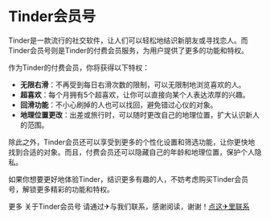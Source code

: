 # Tinder会员号

Tinder是一款流行的社交软件，让人们可以轻松地结识新朋友或寻找恋人。而Tinder会员号则是Tinder的付费会员服务，为用户提供了更多的功能和特权。

作为Tinder的付费会员，你将获得以下特权：
- **无限右滑**：不再受到每日右滑次数的限制，可以无限制地浏览喜欢的人。
- **超喜欢**：每个月拥有5个超喜欢，让你可以直接向某个人表达浓厚的兴趣。
- **回滑功能**：不小心刷掉的人也可以找回，避免错过心仪的对象。
- **地理位置更改**：出差或旅行时，可以随时更改自己的地理位置，扩大认识新人的范围。

除此之外，Tinder会员还可以享受到更多的个性化设置和筛选功能，让你更快地找到合适的对象。而且，付费会员还可以隐藏自己的年龄和地理位置，保护个人隐私。

如果你想要更好地体验Tinder，结识更多有趣的人，不妨考虑购买Tinder会员号，解锁更多精彩的功能和特权。

更多 关于Tinder会员号 请通过✈与我们联系，感谢阅读，谢谢！[点这✈里联系](https://add.k02.cc)